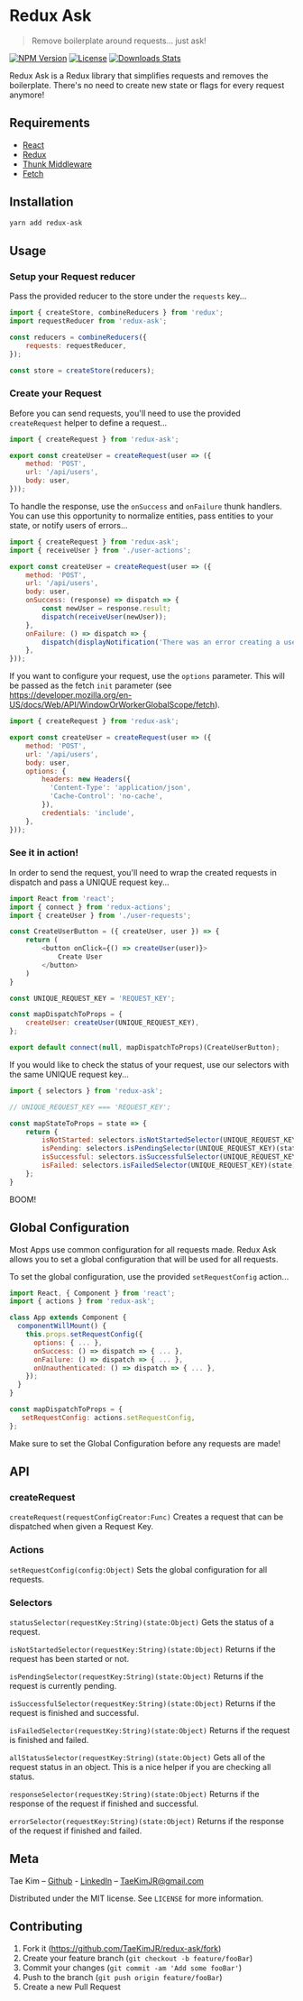 # Redux Ask
> Remove boilerplate around requests... just ask!

[![NPM Version](https://img.shields.io/npm/v/redux-ask.svg)](https://www.npmjs.com/package/redux-ask)
[![License](https://img.shields.io/npm/l/redux-ask.svg)](https://www.npmjs.com/package/redux-ask)
[![Downloads Stats](https://img.shields.io/github/downloads/taekimjr/redux-ask/total.svg)](https://www.npmjs.com/package/redux-ask)

Redux Ask is a Redux library that simplifies requests and removes the boilerplate. There's no need to create new state or flags for every request anymore!

## Requirements
- [React](https://www.npmjs.com/package/react)
- [Redux](https://www.npmjs.com/package/redux)
- [Thunk Middleware](https://www.npmjs.com/package/redux-thunk)
- [Fetch](https://developer.mozilla.org/en-US/docs/Web/API/Fetch_API/Using_Fetch)

## Installation

```sh
yarn add redux-ask
```

## Usage
### Setup your Request reducer
Pass the provided reducer to the store under the `requests` key...
```javascript
import { createStore, combineReducers } from 'redux';
import requestReducer from 'redux-ask';

const reducers = combineReducers({
	requests: requestReducer,
});

const store = createStore(reducers);
```

### Create your Request
Before you can send requests, you'll need to use the provided `createRequest` helper to define a request...
```javascript
import { createRequest } from 'redux-ask';

export const createUser = createRequest(user => ({
	method: 'POST',
	url: '/api/users',
	body: user,
}));
```

To handle the response, use the `onSuccess` and `onFailure` thunk handlers. You can use this opportunity to normalize entities, pass entities to your state, or notify users of errors...
```javascript
import { createRequest } from 'redux-ask';
import { receiveUser } from './user-actions';

export const createUser = createRequest(user => ({
	method: 'POST',
	url: '/api/users',
	body: user,
	onSuccess: (response) => dispatch => {
		const newUser = response.result;
		dispatch(receiveUser(newUser));
	},
	onFailure: () => dispatch => {
		dispatch(displayNotification('There was an error creating a user'));
	},
}));
```

If you want to configure your request, use the `options` parameter. This will be passed as the fetch `init` parameter (see https://developer.mozilla.org/en-US/docs/Web/API/WindowOrWorkerGlobalScope/fetch).
```javascript
import { createRequest } from 'redux-ask';

export const createUser = createRequest(user => ({
	method: 'POST',
	url: '/api/users',
	body: user,
	options: {
		headers: new Headers({
	      'Content-Type': 'application/json',
	      'Cache-Control': 'no-cache',
	    }),
		credentials: 'include',
	},
}));
```

### See it in action!
In order to send the request, you'll need to wrap the created requests in dispatch and pass a UNIQUE request key...
```javascript
import React from 'react';
import { connect } from 'redux-actions';
import { createUser } from './user-requests';

const CreateUserButton = ({ createUser, user }) => {
	return (
		<button onClick={() => createUser(user)}>
			Create User
		</button>
	)
}

const UNIQUE_REQUEST_KEY = 'REQUEST_KEY';

const mapDispatchToProps = {
	createUser: createUser(UNIQUE_REQUEST_KEY),
};

export default connect(null, mapDispatchToProps)(CreateUserButton);
```

If you would like to check the status of your request, use our selectors with the same UNIQUE request key...
```javascript
import { selectors } from 'redux-ask';

// UNIQUE_REQUEST_KEY === 'REQUEST_KEY';

const mapStateToProps = state => {
	return {
		isNotStarted: selectors.isNotStartedSelector(UNIQUE_REQUEST_KEY)(state),
		isPending: selectors.isPendingSelector(UNIQUE_REQUEST_KEY)(state),
		isSuccessful: selectors.isSuccessfulSelector(UNIQUE_REQUEST_KEY)(state),
		isFailed: selectors.isFailedSelector(UNIQUE_REQUEST_KEY)(state),
	};
}

```

BOOM!

## Global Configuration
Most Apps use common configuration for all requests made. Redux Ask allows you to set a global configuration that will be used for all requests.

To set the global configuration, use the provided `setRequestConfig` action...
```javascript
import React, { Component } from 'react';
import { actions } from 'redux-ask';

class App extends Component {
  componentWillMount() {
    this.props.setRequestConfig({
      options: { ... },
      onSuccess: () => dispatch => { ... },
      onFailure: () => dispatch => { ... },
      onUnauthenticated: () => dispatch => { ... },
    });
  }
}

const mapDispatchToProps = {
   setRequestConfig: actions.setRequestConfig,
};

```

Make sure to set the Global Configuration before any requests are made!

## API
### createRequest
`createRequest(requestConfigCreator:Func)`
Creates a request that can be dispatched when given a Request Key.

### Actions
`setRequestConfig(config:Object)`
Sets the global configuration for all requests.

### Selectors
`statusSelector(requestKey:String)(state:Object)`
Gets the status of a request.

`isNotStartedSelector(requestKey:String)(state:Object)`
Returns if the request has been started or not.

`isPendingSelector(requestKey:String)(state:Object)`
Returns if the request is currently pending.

`isSuccessfulSelector(requestKey:String)(state:Object)`
Returns if the request is finished and successful.

`isFailedSelector(requestKey:String)(state:Object)`
Returns if the request is finished and failed.

`allStatusSelector(requestKey:String)(state:Object)`
Gets all of the request status in an object. This is a nice helper if you are checking all status.

`responseSelector(requestKey:String)(state:Object)`
Returns if the response of the request if finished and successful.

`errorSelector(requestKey:String)(state:Object)`
Returns if the response of the request if finished and failed.


## Meta

Tae Kim – [Github](https://github.com/TaeKimJR) - [LinkedIn](https://www.linkedin.com/in/taekimjr/) – TaeKimJR@gmail.com

Distributed under the MIT license. See ``LICENSE`` for more information.

## Contributing
1. Fork it (<https://github.com/TaeKimJR/redux-ask/fork>)
2. Create your feature branch (`git checkout -b feature/fooBar`)
3. Commit your changes (`git commit -am 'Add some fooBar'`)
4. Push to the branch (`git push origin feature/fooBar`)
5. Create a new Pull Request
